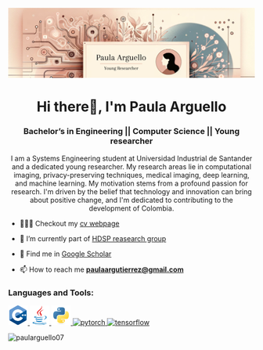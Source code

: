 <p align="center">
  <img src="a (3).png" alt="Descripción alternativa de la imagen">
</p>

<h1 align="center">Hi there👋, I'm Paula Arguello</h1>
<h3 align="center">Bachelor’s in Engineering || Computer Science || Young researcher</h3>
<p align="center">I am a Systems Engineering student at Universidad Industrial de Santander and a dedicated young researcher. My research areas lie in computational imaging, privacy-preserving techniques, medical imaging, deep learning, and machine learning. My motivation stems from a profound passion for research. I'm driven by the belief that technology and innovation can bring about positive change, and I'm dedicated to contributing to the development of Colombia.</p>

- 🙋🏻‍♀️ Checkout my [cv webpage](https://paularguello.me/)

- 🔭 I’m currently part of [HDSP reasearch group](https://hdspgroup.github.io/)

- 📝 Find me in [Google Scholar](https://scholar.google.com/citations?user=TTo5b-cAAAAJ&hl=es)

- 📫 How to reach me **paulaargutierrez@gmail.com**

<h3 align="left">Languages and Tools:</h3>
<p align="left"> <a href="https://www.w3schools.com/cpp/" target="_blank" rel="noreferrer"> <img src="https://raw.githubusercontent.com/devicons/devicon/master/icons/cplusplus/cplusplus-original.svg" alt="cplusplus" width="40" height="40"/> </a> <a href="https://www.java.com" target="_blank" rel="noreferrer"> <img src="https://raw.githubusercontent.com/devicons/devicon/master/icons/java/java-original.svg" alt="java" width="40" height="40"/> </a> <a href="https://www.python.org" target="_blank" rel="noreferrer"> <img src="https://raw.githubusercontent.com/devicons/devicon/master/icons/python/python-original.svg" alt="python" width="40" height="40"/> </a> <a href="https://pytorch.org/" target="_blank" rel="noreferrer"> <img src="https://www.vectorlogo.zone/logos/pytorch/pytorch-icon.svg" alt="pytorch" width="40" height="40"/> </a> <a href="https://www.tensorflow.org" target="_blank" rel="noreferrer"> <img src="https://www.vectorlogo.zone/logos/tensorflow/tensorflow-icon.svg" alt="tensorflow" width="40" height="40"/> </a> </p>

<p><img align="left" src="https://github-readme-stats.vercel.app/api/top-langs?username=paularguello07&show_icons=true&locale=en&layout=compact&theme=dark" alt="paularguello07" /></p>

